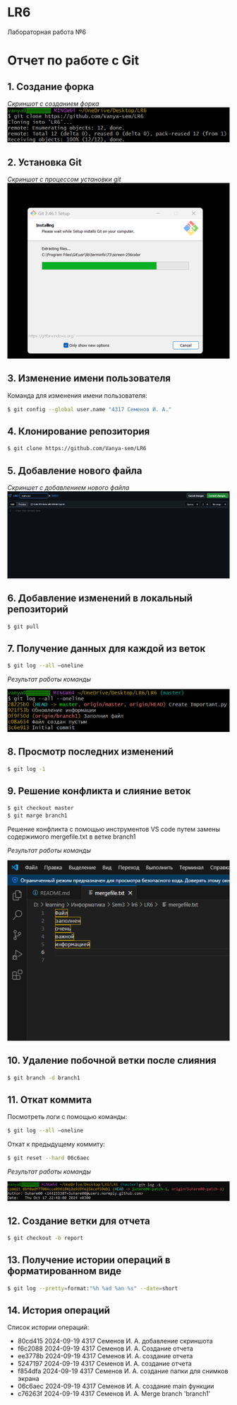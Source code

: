 # LR6
Лабораторная работа №6

# Отчет по работе с Git

## 1. Создание форка
*Скриншот с созданием форка*  
![Скриншот форка](./screenshots/git1.png)

## 2. Установка Git
*Скриншот с процессом установки git*  
![Установка Git](./screenshots/git3.png)

## 3. Изменение имени пользователя
Команда для изменения имени пользователя:

```bash
$ git config --global user.name "4317 Семенов И. А."
```

## 4. Клонирование репозитория

```bash
$ git clone https://github.com/Vanya-sem/LR6
```

## 5. Добавление нового файла
*Скриншет с добавлением нового файла*
![Добавление нового файла](./screenshots/git4.png)

## 6. Добавление изменений в локальный репозиторий

```bash
$ git pull
```

## 7. Получение данных для каждой из веток

```bash
$ git log --all –oneline
```

*Результат работы команды*

![Данные из веток](./screenshots/git2.png)

## 8. Просмотр последних изменений

```bash
$ git log -1
```


## 9. Решение конфликта и слияние веток

```bash
$ git checkout master
$ git marge branch1
```
Решение конфликта с помощью инструментов VS code путем замены содержимого mergefile.txt в ветке branch1

*Результат работы команды*

![Решение конфликта слияния](./screenshots/git7.png)


## 10. Удаление побочной ветки после слияния

```bash
$ git branch -d branch1
```

## 11. Откат коммита
Посмотреть логи с помощью команды:

```bash
$ git log --all –oneline
```

Откат к предыдущему коммиту:

```bash
$ git reset --hard 06c6aec
```

*Результат работы команды*

![Откат к предыдущему коммиту](./screenshots/git8.png)


## 12. Создание ветки для отчета

```bash
$ git checkout -b report
```

## 13. Получение истории операций в форматированном виде

```bash
$ git log --pretty=format:"%h %ad %an %s" --date=short
```

## 14. История операций
Список истории операций:
+ 80cd415 2024-09-19 4317 Семенов И. А. добавление скриншота
+ f6c2088 2024-09-19 4317 Семенов И. А. Создание отчета
+ ee3778b 2024-09-19 4317 Семенов И. А. создание отчета
+ 5247197 2024-09-19 4317 Семенов И. А. создание отчета
+ f854dfa 2024-09-19 4317 Семенов И. А. создание папки для снимков экрана
+ 06c6aec 2024-09-19 4317 Семенов И. А. создание main функции
+ c76263f 2024-09-19 4317 Семенов И. А. Merge branch 'branch1'
